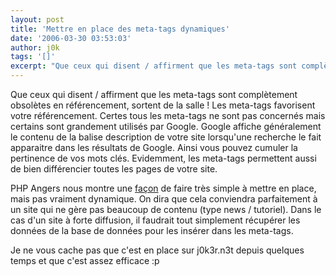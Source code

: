 ```yaml
---
layout: post
title: 'Mettre en place des meta-tags dynamiques'
date: '2006-03-30 03:53:03'
author: j0k
tags: '[]'
excerpt: "Que ceux qui disent / affirment que les meta-tags sont complètement obsolètes en référencement, sortent de la salle !     \nLes meta-tags favorisent votre référencement. Certes tous les meta-tags ne sont pas concernés mais certains sont grandement utilisés par Google.   Google affiche généralement le contenu de la balise description de votre site lorsqu'une      …"
---
```


Que ceux qui disent / affirment que les meta-tags sont complètement obsolètes en référencement, sortent de la salle !
Les meta-tags favorisent votre référencement. Certes tous les meta-tags ne sont pas concernés mais certains sont grandement utilisés par Google.   Google affiche généralement le contenu de la balise description de votre site lorsqu'une recherche le fait apparaitre dans les résultats de Google. Ainsi vous pouvez cumuler la pertinence de vos mots clés.   Evidemment, les meta-tags permettent aussi de bien différencier toutes les pages de votre site.

PHP Angers nous montre une [façon](http://angers.afup.org/index.php/2006/03/21/3-titre-et-metas-dynamiques) de faire très simple à mettre en place, mais pas vraiment dynamique. On dira que cela conviendra parfaitement à un site qui ne gère pas beaucoup de contenu (type news / tutoriel).   Dans le cas d'un site à forte diffusion, il faudrait tout simplement récupérer les données de la base de données pour les insérer dans les meta-tags.

Je ne vous cache pas que c'est en place sur j0k3r.n3t depuis quelques temps et que c'est assez efficace :p
